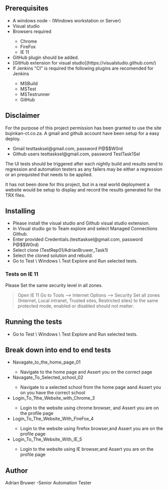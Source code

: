﻿## Prerequisites
<ul>
<li>A windows node - (Windows workstation or Server)</li>
<li>Visual studio</li>
<li>Browsers required</li>
<ul>
<li>Chrome</li>
<li>FireFox</li>
<li>IE 11</li>
</ul>
<li>GitHub plugin should be added.</li>
<li>[GitHub extension for visual studio](https://visualstudio.github.com/)</li>
<li> If Jenkins "CI" is required the following plugins are recomended for Jenkins</li>
<ul>
<li>MSBuild</li>
<li>MSTest</li>
<li>MSTestrunner</li>
<li>GitHub</li>
</ul>
</li>
</ul> 

## Disclaimer
For the purpose of this project permission has been granted to use the site bujinkan-ct.co.za.
A gmail and github account have been setup for a easy deploy.

<ul>
<li>Gmail testtasksel@gmail.com, password P@$$W0rd</li>
<li>Github users testtasksel@gmail.com, password TestTask1Sel</li>
</ul> 

The UI tests should be triggered after each nightly build and results send to regression and automation testers as
any failers may be either a regression or an prequisted that needs to be applied.

It has not been done for this project, but in a real world deployment a website would be setup to
display and record the results generated for the TRX files.

## Installing
<ul>
<li>Please install the visual studio and Github visual studio extension.</li>
<li>In Visual studio go to Team explore and select Managed Connections Github.</li>
<li>Enter provided Credentials.(testtasksel@gmail.com, password P@$$W0rd)</li>
<li>Select clone (TestRep01/AdrianBruwer_Task1)</li>
<li>Select the cloned solution and rebuild.</li>
<li>Go to Test \ Windows \ Test Explore and Run selected tests.</li>
</ul>

### Tests on IE 11
Please Set the same security level in all zones.

>Open IE 11
Go to Tools --> Internet Options --> Security
Set all zones (Internet, Local intranet, Trusted sites, Restricted sites) to the same protected mode, enabled or disabled should not matter.


## Running the tests
<ul>
<li>Go to Test \ Windows \ Test Explore and Run selected tests.</li>
</ul>

## Break down into end to end tests
<ul>
<li>Navagate_to_the_home_page_01</li>
 <ul><li>Navigate to the home page and Assert you on the correct page</li></ul> 
<li>Navagate_To_Selected_school_02</li>
<ul><li>Navigate to a selected school from the home page aand Assert you on you have the correct school</li></ul> 
<li>Login_To_Tthe_Website_with_Chrome_3</li>
<ul><li>Login to the website using chrome browser, and Assert you are on the profile page</li></ul> 
<li>Login_To_The_Website_With_FireFox_4</li>
<ul><li>Login to the website using firefox browser,and Assert you are on the profile page</li></ul> 
<li>Login_To_The_Website_With_IE_5</li>
<ul><li>Login to the website using IE browser,and Assert you are on the profile page</li></ul> 
</ul> 

## Author
Adrian Bruwer -Senior Automation Tester